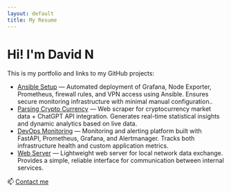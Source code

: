 ```yaml
---
layout: default
title: My Resume
---
```


# Hi! I'm David N

This is my portfolio and links to my GitHub projects:


- [Ansible Setup](https://github.com/davidN1324-byte/Ansible-Setup) — Automated deployment of Grafana, Node Exporter, Prometheus, firewall rules, 
and VPN access using Ansible. Ensures secure monitoring infrastructure with minimal manual configuration..
- [Parsing Crypto Currency](https://github.com/davidN1324-byte/Parsing_Crypto_Currency) — Web scraper for cryptocurrency market data + ChatGPT API integration. 
Generates real-time statistical insights and dynamic analytics based on live data.
- [DevOps Monitoring](https://github.com/davidN1324-byte/DevOps-Monitoring) — Monitoring and alerting platform built with FastAPI, Prometheus, Grafana, and Alertmanager. 
Tracks both infrastructure health and custom application metrics.
- [Web Server](https://github.com/davidN1324-byte/W-Server) — Lightweight web server for local network data exchange. 
Provides a simple, reliable interface for communication between internal services.


📫 [Contact me](mailto:you@example.com)
